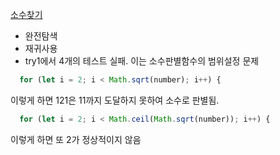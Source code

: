[소수찾기](https://school.programmers.co.kr/learn/courses/30/lessons/42839)

- 완전탐색
- 재귀사용
- try1에서 4개의 테스트 실패. 이는 소수판별함수의 범위설정 문제
```js
  for (let i = 2; i < Math.sqrt(number); i++) {
```
이렇게 하면 121은 11까지 도달하지 못하여 소수로 판별됨.
```js
  for (let i = 2; i < Math.ceil(Math.sqrt(number)); i++) {
```
이렇게 하면 또 2가 정상적이지 않음